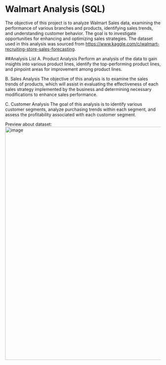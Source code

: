 # Walmart Analysis (SQL)
The objective of this project is to analyze Walmart Sales data, examining the performance of various branches and products, identifying sales trends, and understanding customer behavior. The goal is to investigate opportunities for enhancing and optimizing sales strategies. The dataset used in this analysis was sourced from https://www.kaggle.com/c/walmart-recruiting-store-sales-forecasting.


##Analysis List
A. Product Analysis
Perform an analysis of the data to gain insights into various product lines, identify the top-performing product lines, and pinpoint areas for improvement among product lines.

B. Sales Analysis
The objective of this analysis is to examine the sales trends of products, which will assist in evaluating the effectiveness of each sales strategy implemented by the business and determining necessary modifications to enhance sales performance.

C. Customer Analysis
The goal of this analysis is to identify various customer segments, analyze purchasing trends within each segment, and assess the profitability associated with each customer segment.

Preview about dataset:
<img width="754" alt="image" src="https://github.com/novavae/Walmart/assets/57035775/1eb5ad6c-3ed2-4055-8fbc-b61c7690398b">

